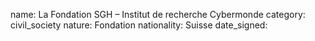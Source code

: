 name: La Fondation SGH – Institut de recherche Cybermonde 
category: civil_society
nature:  Fondation 
nationality: Suisse
date_signed:
    